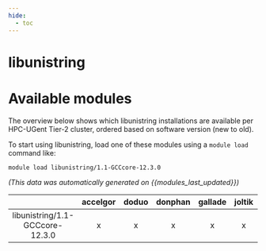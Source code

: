 ```yaml
---
hide:
  - toc
---
```


libunistring
============

# Available modules


The overview below shows which libunistring installations are available per HPC-UGent Tier-2 cluster, ordered based on software version (new to old).

To start using libunistring, load one of these modules using a `module load` command like:

```shell
module load libunistring/1.1-GCCcore-12.3.0
```

*(This data was automatically generated on {{modules_last_updated}})*

| |accelgor|doduo|donphan|gallade|joltik|litleo|shinx|
| :---: | :---: | :---: | :---: | :---: | :---: | :---: | :---: |
|libunistring/1.1-GCCcore-12.3.0|x|x|x|x|x|x|x|
